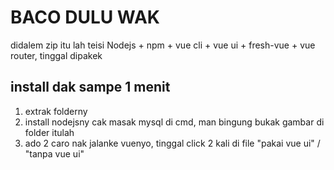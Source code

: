 # BACO DULU WAK

didalem zip itu lah teisi Nodejs + npm + vue cli + vue ui + fresh-vue + vue router, tinggal dipakek

## install dak sampe 1 menit

1. extrak folderny
2. install nodejsny cak masak mysql di cmd, man bingung bukak gambar di folder itulah
3. ado 2 caro nak jalanke vuenyo, tinggal click 2 kali di file "pakai vue ui" / "tanpa vue ui"
